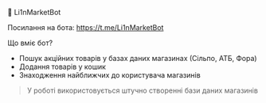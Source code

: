 🛒 Li1nMarketBot

Посилання на бота: https://t.me/Li1nMarketBot

Що вміє бот?

- Пошук акційних товарів у базах даних магазинах (Сільпо, АТБ, Фора)
- Додання товарів у кошик
- Знаходження найближчих до користувача магазинів

>У роботі використовується штучно створенні бази даних магазинів
